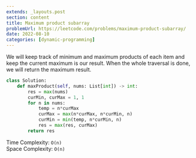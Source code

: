 ```yaml
---
extends: _layouts.post
section: content
title: Maximum product subarray
problemUrl: https://leetcode.com/problems/maximum-product-subarray/
date: 2022-08-10
categories: [dynamic-programming]
---
```


We will keep track of minimum and maximum products of each item and keep the current maximum is our result. When the whole traversal is done, we will return the maximum result.

```python
class Solution:
    def maxProduct(self, nums: List[int]) -> int:
        res = max(nums)
        curMin, curMax = 1, 1
        for n in nums:
            temp = n*curMax
            curMax = max(n*curMax, n*curMin, n)
            curMin = min(temp, n*curMin, n)
            res = max(res, curMax)
        return res
```

Time Complexity: `O(n)` <br/>
Space Complexity: `O(n)`